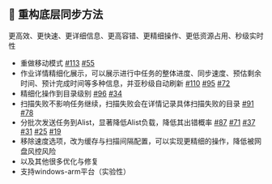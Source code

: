 <!--2025-04-17-->

## 🚀 重构底层同步方法

更高效、更快速、更详细信息、更高容错、更精细操作、更低资源占用、秒级实时性

* 重做移动模式 [#113](https://github.com/dr34m-cn/taosync/issues/113) [#55](https://github.com/dr34m-cn/taosync/issues/55)
* 作业详情精细化展示，可以展示进行中任务的整体进度、同步速度、预估剩余时间、预计完成时间等多种信息，并亚秒级自动刷新 [#110](https://github.com/dr34m-cn/taosync/issues/110) [#95](https://github.com/dr34m-cn/taosync/issues/95) [#72](https://github.com/dr34m-cn/taosync/issues/72)
* 精细化操作到目录级别 [#96](https://github.com/dr34m-cn/taosync/issues/96) [#34](https://github.com/dr34m-cn/taosync/issues/34)
* 扫描失败不影响任务继续，扫描失败会在详情记录具体扫描失败的目录 [#91](https://github.com/dr34m-cn/taosync/issues/91) [#78](https://github.com/dr34m-cn/taosync/issues/78)
* 分批次发送任务到Alist，显著降低Alist负载，降低其出错概率 [#87](https://github.com/dr34m-cn/taosync/issues/87) [#71](https://github.com/dr34m-cn/taosync/issues/71) [#37](https://github.com/dr34m-cn/taosync/issues/37) [#31](https://github.com/dr34m-cn/taosync/issues/31) [#25](https://github.com/dr34m-cn/taosync/issues/25) [#19](https://github.com/dr34m-cn/taosync/issues/19)
* 移除速度选项，改为缓存与扫描间隔配置，可以实现更精细的操作，降低被网盘风控风险
* 以及其他很多优化与修复
* 支持windows-arm平台（实验性）
